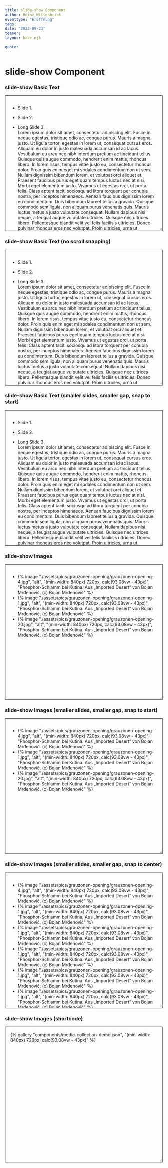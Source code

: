 ```yaml
---
title: slide-show Component
author: Heinz Wittenbrink
eventtype: "Eröffnung"
tags:
date: "2023-09-23"
teaser:
layout: base.njk

quote:
---
```


<style>
  main {
    padding: 30px;
    min-height: 10000px;
  }


  </style>

  <h1>slide-show Component</h1>

  <article>
    <h3>slide-show Basic Text</h2>
    <div style="resize:both;overflow:auto;border:1px solid black;padding:16px;height:400px;--slide-show-slide-height: 100%;">
      <slide-show controls showPageCount="true">
        <ul class="slide-show">
          <li class="slide-show__slide">
            <p>
              Slide 1.
            </p>
          </li>
          <li class="slide-show__slide">
            <p>
              Slide 2.
            </p>
          </li>
          <li class="slide-show__slide">
            <p>
              Long Slide 3.<br>
              Lorem ipsum dolor sit amet, consectetur adipiscing elit. Fusce in neque
              egestas, tristique odio ac, congue purus. Mauris a magna justo. Ut ligula
              tortor, egestas in lorem ut, consequat cursus eros. Aliquam eu dolor in
              justo malesuada accumsan id ac lacus. Vestibulum eu arcu nec nibh interdum
              pretium ac tincidunt tellus. Quisque quis augue commodo, hendrerit enim
              mattis, rhoncus libero. In lorem risus, tempus vitae justo eu, consectetur
              rhoncus dolor. Proin quis enim eget mi sodales condimentum non ut sem.
              Nullam dignissim bibendum lorem, et volutpat orci aliquet et. Praesent
              faucibus purus eget quam tempus luctus nec at nisi. Morbi eget elementum
              justo. Vivamus ut egestas orci, ut porta felis. Class aptent taciti
              sociosqu ad litora torquent per conubia nostra, per inceptos himenaeos.
              Aenean faucibus dignissim lorem eu condimentum. Duis bibendum laoreet
              tellus a gravida. Quisque commodo sem ligula, non aliquam purus venenatis
              quis. Mauris luctus metus a justo vulputate consequat. Nullam dapibus nisi
              neque, a feugiat augue vulputate ultricies. Quisque nec ultrices libero.
              Pellentesque blandit velit vel felis facilisis ultricies. Donec pulvinar
              rhoncus eros nec volutpat. Proin ultricies, urna ut commodo feugiat, sem
              mi dictum ligula, non fringilla nisi enim id tortor. Suspendisse ante
              lectus, tempus eleifend enim ut, placerat dignissim felis. Class aptent
              taciti sociosqu ad litora torquent per conubia nostra, per inceptos
              himenaeos. Mauris scelerisque mauris nec libero placerat, malesuada tempus
              neque faucibus. Curabitur ut blandit tellus. Morbi ut feugiat tortor. Sed
              scelerisque interdum vehicula. Quisque vel dignissim turpis, at sagittis
              nulla. Nulla at eros nec mi semper volutpat. In hac habitasse platea
              dictumst. Sed non ex vitae sem tristique pretium. Donec ac pellentesque
              urna. Phasellus viverra libero in dictum bibendum. Sed nec ante vulputate,
              tempor enim sed, facilisis elit. Nam ornare augue in arcu venenatis, sed
              sodales ante accumsan. Integer viverra elementum enim, non sagittis libero
              lobortis vel. Vestibulum pretium tellus vel nisl varius tempus. Phasellus
              id leo blandit, hendrerit massa vitae, euismod ligula. Nam commodo rutrum
              quam id sollicitudin. Ut tempor nunc porta sapien posuere dignissim.
              Suspendisse potenti. Morbi pellentesque, eros ac molestie faucibus, nibh
              ex fringilla justo, nec elementum turpis felis ut nisi. Nullam sit amet
              ligula eu odio sodales euismod eu sit amet odio. Nulla molestie enim a
              dignissim facilisis. Quisque ut accumsan tellus. Vivamus pellentesque
              cursus efficitur. Nullam sollicitudin odio arcu, ac rutrum neque
              scelerisque eu. Fusce odio nisl, dapibus eget est eu, tristique ornare
              risus. Mauris in nibh a diam ultrices dapibus id ut erat. Sed in purus
              quis nisl blandit ornare. Nam odio dui, semper a ultricies quis, suscipit
              vitae purus. Proin maximus varius nibh, tempor consequat diam posuere in.
              Cras dignissim a massa eget tincidunt. Morbi ultrices velit nec mauris
              gravida, vel tempor eros efficitur. Nunc sapien est, blandit ut interdum
              nec, pharetra id ipsum. In non est nibh. Nunc tempor tortor et
              pellentesque cursus. Suspendisse eu elit ornare, euismod lectus nec,
              venenatis orci. Maecenas tincidunt libero tortor, eu auctor quam fringilla
              vitae. Phasellus vel mattis nibh, quis tincidunt justo. Quisque semper
              enim turpis, accumsan varius ligula condimentum nec. In a consequat sem,
              in auctor massa. Integer commodo convallis orci, non consectetur ante
              faucibus luctus. Aenean quis lorem pretium tortor aliquam euismod.
              Vestibulum vitae semper diam. Nam tristique tortor in pellentesque
              tristique. Duis rhoncus arcu dolor, ut cursus ligula condimentum non.
              Vivamus quis aliquam tellus, at aliquam leo. Sed at cursus enim, et
              ultrices sem. Nullam in risus nisi. Vivamus eleifend et sem ut elementum.
              Nunc eget varius lacus. Sed scelerisque lobortis arcu, fringilla viverra
              justo iaculis sed. Mauris imperdiet, augue vel vulputate gravida, nunc
              tortor condimentum turpis, ac elementum dolor ligula non quam. Donec at
              mattis felis, nec ultrices tortor. Integer eu luctus arcu. Suspendisse
              quis ligula non erat eleifend ultricies. Nullam quis maximus orci, maximus
              elementum felis. Nullam a commodo nibh. Vivamus dictum scelerisque odio
              non tristique. Ut a quam quis leo facilisis congue ut ac lacus. Fusce
              luctus velit ac elit varius euismod. Curabitur et tincidunt risus, et
              sodales est. Quisque aliquam justo sed augue lacinia mattis. Nulla
              condimentum blandit fringilla. Aenean at tempor nunc. Mauris lobortis ut
              nulla laoreet tincidunt. Donec sit amet dignissim ligula. Nam interdum
              risus nibh, quis bibendum nulla feugiat non. Sed risus orci, interdum nec
              augue in, congue placerat elit. Duis ultrices leo eu ipsum auctor
              dignissim. Ut non ante tellus. Integer tempus leo et feugiat tempor. Sed
              luctus sapien sed tellus sollicitudin, et finibus erat consectetur. Duis
              cursus at massa vel tristique. Aenean tempus commodo elementum. Curabitur
              ullamcorper, mauris nec feugiat eleifend, ipsum diam tincidunt mauris, et
              placerat ex dui non erat. Aliquam erat volutpat. Morbi et sapien risus.
              Sed mollis tempus odio et ornare. Etiam quis lectus accumsan, laoreet
              sapien id, porttitor tortor. Suspendisse vestibulum gravida justo, eu
              vestibulum lorem hendrerit a. Interdum et malesuada fames ac ante ipsum
              primis in faucibus. Praesent nisl est, vestibulum sed tincidunt at,
              ultrices sit amet nibh. Morbi porttitor fermentum porttitor. Morbi egestas
              augue vitae bibendum viverra. Aenean sodales lorem quis nisi facilisis
              fringilla. Nulla rhoncus dui eu massa tempus, eget egestas quam posuere.
              Pellentesque eleifend bibendum neque id maximus. Aliquam eleifend elit sed
              dui fermentum vestibulum. Cras hendrerit interdum massa vitae pulvinar.
              Integer ut egestas lectus. Nullam lacinia accumsan tellus. Nulla ut nulla
              sollicitudin, suscipit mauris at, pretium dolor. In feugiat orci nec eros
              sagittis facilisis. Orci varius natoque penatibus et magnis dis parturient
              montes, nascetur ridiculus mus. Praesent id posuere sapien. In hac
              habitasse platea dictumst. Mauris iaculis malesuada mauris, et lobortis
              lacus vulputate quis. Interdum et malesuada fames ac ante ipsum primis in
              faucibus. Suspendisse quis mollis sem. Integer eget leo iaculis nisl
              varius maximus. Donec consequat sodales tristique. Sed at lacus a nibh
              semper mattis. Aliquam et nibh enim. Nulla efficitur commodo purus quis
              pretium. Praesent eget iaculis lorem. Donec at ipsum eu enim venenatis
              porta. Mauris mollis egestas massa nec fringilla. Pellentesque habitant
              morbi tristique senectus et netus et malesuada fames ac turpis egestas.
              Nam volutpat laoreet semper. Donec ac commodo massa. Pellentesque vel
              aliquam nulla. Nunc libero elit, imperdiet a sem non, congue pharetra
              turpis. Pellentesque commodo nibh et fringilla varius. Donec ut quam
              nulla. Aliquam et mauris quis ligula facilisis viverra. Donec quis mi eu
              ex placerat dictum ut eget tortor. Nunc sed tincidunt ante. Nunc bibendum
              tempus feugiat. Maecenas ullamcorper auctor dui, in posuere neque
              vulputate at. Nam in eros ante. Vestibulum eget metus id sapien pharetra
              vestibulum. Vivamus imperdiet orci vel lorem auctor semper. Nunc ut ex
              venenatis, tempus lacus at, ultricies sem. Proin posuere egestas nisl.
              Aenean enim orci, sodales ut pulvinar quis, bibendum id urna. Morbi at
              lectus ac tellus dignissim aliquet congue vel quam. Pellentesque felis
              justo, auctor bibendum scelerisque vitae, scelerisque id nulla. Praesent
              id neque ac mi dignissim dignissim. Phasellus pharetra luctus placerat.
              Nunc sit amet vestibulum erat. Suspendisse volutpat nisi elit, et vehicula
              ligula commodo vitae. Nulla vitae semper nisi, placerat fringilla nisi.
              Vestibulum ante ipsum primis in faucibus orci luctus et ultrices posuere
              cubilia curae; Etiam in facilisis elit. Sed tempor eget tortor semper
              luctus. Pellentesque vulputate eros in ex dictum tincidunt. Integer
              sollicitudin porttitor iaculis. Phasellus aliquet leo et auctor iaculis.
              In id lorem massa. Mauris nisi massa, fringilla ac sem ut, sagittis
              venenatis lacus. Nam hendrerit, velit quis pharetra pulvinar, purus sem
              luctus felis, ac porta metus ligula sed ante. Donec ac tristique justo.
              Suspendisse vitae lacus sem. Aliquam semper semper leo, vitae aliquam
              turpis congue sit amet. Vestibulum tempus eleifend felis, ut vehicula est
              vulputate posuere. Donec ut nunc nunc. Interdum et malesuada fames ac ante
              ipsum primis in faucibus. Vivamus ex sapien, efficitur et urna a, eleifend
              vestibulum nisl. Morbi ornare dolor metus, at dignissim nisl tincidunt eu.
              Aenean mi libero, mattis et felis nec, rhoncus aliquet ex. Maecenas et
              nisi sed dolor tempor maximus a vehicula libero. Vestibulum quam tellus,
              interdum eu blandit eu, sagittis in orci. Nunc sodales lectus vel nisl
              semper interdum. Donec a elementum ex, sed luctus justo.
            </p>
          </li>
          <li class="slide-show__slide">
            <p>
              Long Slide 4.<br>
              Lorem ipsum dolor sit amet, consectetur adipiscing elit. Fusce in neque
              egestas, tristique odio ac, congue purus. Mauris a magna justo. Ut ligula
              tortor, egestas in lorem ut, consequat cursus eros. Aliquam eu dolor in
              justo malesuada accumsan id ac lacus. Vestibulum eu arcu nec nibh interdum
              pretium ac tincidunt tellus. Quisque quis augue commodo, hendrerit enim
              mattis, rhoncus libero. In lorem risus, tempus vitae justo eu, consectetur
              rhoncus dolor. Proin quis enim eget mi sodales condimentum non ut sem.
              Nullam dignissim bibendum lorem, et volutpat orci aliquet et. Praesent
              faucibus purus eget quam tempus luctus nec at nisi. Morbi eget elementum
              justo. Vivamus ut egestas orci, ut porta felis. Class aptent taciti
              sociosqu ad litora torquent per conubia nostra, per inceptos himenaeos.
              Aenean faucibus dignissim lorem eu condimentum. Duis bibendum laoreet
              tellus a gravida. Quisque commodo sem ligula, non aliquam purus venenatis
              quis. Mauris luctus metus a justo vulputate consequat. Nullam dapibus nisi
              neque, a feugiat augue vulputate ultricies. Quisque nec ultrices libero.
              Pellentesque blandit velit vel felis facilisis ultricies. Donec pulvinar
              rhoncus eros nec volutpat. Proin ultricies, urna ut commodo feugiat, sem
              mi dictum ligula, non fringilla nisi enim id tortor. Suspendisse ante
              lectus, tempus eleifend enim ut, placerat dignissim felis. Class aptent
              taciti sociosqu ad litora torquent per conubia nostra, per inceptos
              himenaeos. Mauris scelerisque mauris nec libero placerat, malesuada tempus
              neque faucibus. Curabitur ut blandit tellus. Morbi ut feugiat tortor. Sed
              scelerisque interdum vehicula. Quisque vel dignissim turpis, at sagittis
              nulla. Nulla at eros nec mi semper volutpat. In hac habitasse platea
              dictumst. Sed non ex vitae sem tristique pretium. Donec ac pellentesque
              urna. Phasellus viverra libero in dictum bibendum. Sed nec ante vulputate,
              tempor enim sed, facilisis elit. Nam ornare augue in arcu venenatis, sed
              sodales ante accumsan. Integer viverra elementum enim, non sagittis libero
              lobortis vel. Vestibulum pretium tellus vel nisl varius tempus. Phasellus
              id leo blandit, hendrerit massa vitae, euismod ligula. Nam commodo rutrum
              quam id sollicitudin. Ut tempor nunc porta sapien posuere dignissim.
              Suspendisse potenti. Morbi pellentesque, eros ac molestie faucibus, nibh
              ex fringilla justo, nec elementum turpis felis ut nisi. Nullam sit amet
              ligula eu odio sodales euismod eu sit amet odio. Nulla molestie enim a
              dignissim facilisis. Quisque ut accumsan tellus. Vivamus pellentesque
              cursus efficitur. Nullam sollicitudin odio arcu, ac rutrum neque
              scelerisque eu. Fusce odio nisl, dapibus eget est eu, tristique ornare
              risus. Mauris in nibh a diam ultrices dapibus id ut erat. Sed in purus
              quis nisl blandit ornare. Nam odio dui, semper a ultricies quis, suscipit
              vitae purus. Proin maximus varius nibh, tempor consequat diam posuere in.
              Cras dignissim a massa eget tincidunt. Morbi ultrices velit nec mauris
              gravida, vel tempor eros efficitur. Nunc sapien est, blandit ut interdum
              nec, pharetra id ipsum. In non est nibh. Nunc tempor tortor et
              pellentesque cursus. Suspendisse eu elit ornare, euismod lectus nec,
              venenatis orci. Maecenas tincidunt libero tortor, eu auctor quam fringilla
              vitae. Phasellus vel mattis nibh, quis tincidunt justo. Quisque semper
              enim turpis, accumsan varius ligula condimentum nec. In a consequat sem,
              in auctor massa. Integer commodo convallis orci, non consectetur ante
              faucibus luctus. Aenean quis lorem pretium tortor aliquam euismod.
              Vestibulum vitae semper diam. Nam tristique tortor in pellentesque
              tristique. Duis rhoncus arcu dolor, ut cursus ligula condimentum non.
              Vivamus quis aliquam tellus, at aliquam leo. Sed at cursus enim, et
              ultrices sem. Nullam in risus nisi. Vivamus eleifend et sem ut elementum.
              Nunc eget varius lacus. Sed scelerisque lobortis arcu, fringilla viverra
              justo iaculis sed. Mauris imperdiet, augue vel vulputate gravida, nunc
              tortor condimentum turpis, ac elementum dolor ligula non quam. Donec at
              mattis felis, nec ultrices tortor. Integer eu luctus arcu. Suspendisse
              quis ligula non erat eleifend ultricies. Nullam quis maximus orci, maximus
              elementum felis. Nullam a commodo nibh. Vivamus dictum scelerisque odio
              non tristique. Ut a quam quis leo facilisis congue ut ac lacus. Fusce
              luctus velit ac elit varius euismod. Curabitur et tincidunt risus, et
              sodales est. Quisque aliquam justo sed augue lacinia mattis. Nulla
              condimentum blandit fringilla. Aenean at tempor nunc. Mauris lobortis ut
              nulla laoreet tincidunt. Donec sit amet dignissim ligula. Nam interdum
              risus nibh, quis bibendum nulla feugiat non. Sed risus orci, interdum nec
              augue in, congue placerat elit. Duis ultrices leo eu ipsum auctor
              dignissim. Ut non ante tellus. Integer tempus leo et feugiat tempor. Sed
              luctus sapien sed tellus sollicitudin, et finibus erat consectetur. Duis
              cursus at massa vel tristique. Aenean tempus commodo elementum. Curabitur
              ullamcorper, mauris nec feugiat eleifend, ipsum diam tincidunt mauris, et
              placerat ex dui non erat. Aliquam erat volutpat. Morbi et sapien risus.
              Sed mollis tempus odio et ornare. Etiam quis lectus accumsan, laoreet
              sapien id, porttitor tortor. Suspendisse vestibulum gravida justo, eu
              vestibulum lorem hendrerit a. Interdum et malesuada fames ac ante ipsum
              primis in faucibus. Praesent nisl est, vestibulum sed tincidunt at,
              ultrices sit amet nibh. Morbi porttitor fermentum porttitor. Morbi egestas
              augue vitae bibendum viverra. Aenean sodales lorem quis nisi facilisis
              fringilla. Nulla rhoncus dui eu massa tempus, eget egestas quam posuere.
              Pellentesque eleifend bibendum neque id maximus. Aliquam eleifend elit sed
              dui fermentum vestibulum. Cras hendrerit interdum massa vitae pulvinar.
              Integer ut egestas lectus. Nullam lacinia accumsan tellus. Nulla ut nulla
              sollicitudin, suscipit mauris at, pretium dolor. In feugiat orci nec eros
              sagittis facilisis. Orci varius natoque penatibus et magnis dis parturient
              montes, nascetur ridiculus mus. Praesent id posuere sapien. In hac
              habitasse platea dictumst. Mauris iaculis malesuada mauris, et lobortis
              lacus vulputate quis. Interdum et malesuada fames ac ante ipsum primis in
              faucibus. Suspendisse quis mollis sem. Integer eget leo iaculis nisl
              varius maximus. Donec consequat sodales tristique. Sed at lacus a nibh
              semper mattis. Aliquam et nibh enim. Nulla efficitur commodo purus quis
              pretium. Praesent eget iaculis lorem. Donec at ipsum eu enim venenatis
              porta. Mauris mollis egestas massa nec fringilla. Pellentesque habitant
              morbi tristique senectus et netus et malesuada fames ac turpis egestas.
              Nam volutpat laoreet semper. Donec ac commodo massa. Pellentesque vel
              aliquam nulla. Nunc libero elit, imperdiet a sem non, congue pharetra
              turpis. Pellentesque commodo nibh et fringilla varius. Donec ut quam
              nulla. Aliquam et mauris quis ligula facilisis viverra. Donec quis mi eu
              ex placerat dictum ut eget tortor. Nunc sed tincidunt ante. Nunc bibendum
              tempus feugiat. Maecenas ullamcorper auctor dui, in posuere neque
              vulputate at. Nam in eros ante. Vestibulum eget metus id sapien pharetra
              vestibulum. Vivamus imperdiet orci vel lorem auctor semper. Nunc ut ex
              venenatis, tempus lacus at, ultricies sem. Proin posuere egestas nisl.
              Aenean enim orci, sodales ut pulvinar quis, bibendum id urna. Morbi at
              lectus ac tellus dignissim aliquet congue vel quam. Pellentesque felis
              justo, auctor bibendum scelerisque vitae, scelerisque id nulla. Praesent
              id neque ac mi dignissim dignissim. Phasellus pharetra luctus placerat.
              Nunc sit amet vestibulum erat. Suspendisse volutpat nisi elit, et vehicula
              ligula commodo vitae. Nulla vitae semper nisi, placerat fringilla nisi.
              Vestibulum ante ipsum primis in faucibus orci luctus et ultrices posuere
              cubilia curae; Etiam in facilisis elit. Sed tempor eget tortor semper
              luctus. Pellentesque vulputate eros in ex dictum tincidunt. Integer
              sollicitudin porttitor iaculis. Phasellus aliquet leo et auctor iaculis.
              In id lorem massa. Mauris nisi massa, fringilla ac sem ut, sagittis
              venenatis lacus. Nam hendrerit, velit quis pharetra pulvinar, purus sem
              luctus felis, ac porta metus ligula sed ante. Donec ac tristique justo.
              Suspendisse vitae lacus sem. Aliquam semper semper leo, vitae aliquam
              turpis congue sit amet. Vestibulum tempus eleifend felis, ut vehicula est
              vulputate posuere. Donec ut nunc nunc. Interdum et malesuada fames ac ante
              ipsum primis in faucibus. Vivamus ex sapien, efficitur et urna a, eleifend
              vestibulum nisl. Morbi ornare dolor metus, at dignissim nisl tincidunt eu.
              Aenean mi libero, mattis et felis nec, rhoncus aliquet ex. Maecenas et
              nisi sed dolor tempor maximus a vehicula libero. Vestibulum quam tellus,
              interdum eu blandit eu, sagittis in orci. Nunc sodales lectus vel nisl
              semper interdum. Donec a elementum ex, sed luctus justo.
            </p>
          </li>
        </ul>
      </slide-show>
    </div>
  </article>

  <article>
    <h3>slide-show Basic Text (no scroll snapping)</h2>
    <div style="resize:both;overflow:auto;border:1px solid black;padding:16px;height:400px;--slide-show-slide-height: 100%;">
      <slide-show controls showPageCount="true">
        <ul class="slide-show" style="--slide-show-scroll-snap-type: none;">
          <li class="slide-show__slide">
            <p>
              Slide 1.
            </p>
          </li>
          <li class="slide-show__slide">
            <p>
              Slide 2.
            </p>
          </li>
          <li class="slide-show__slide">
            <p>
              Long Slide 3.<br>
              Lorem ipsum dolor sit amet, consectetur adipiscing elit. Fusce in neque
              egestas, tristique odio ac, congue purus. Mauris a magna justo. Ut ligula
              tortor, egestas in lorem ut, consequat cursus eros. Aliquam eu dolor in
              justo malesuada accumsan id ac lacus. Vestibulum eu arcu nec nibh interdum
              pretium ac tincidunt tellus. Quisque quis augue commodo, hendrerit enim
              mattis, rhoncus libero. In lorem risus, tempus vitae justo eu, consectetur
              rhoncus dolor. Proin quis enim eget mi sodales condimentum non ut sem.
              Nullam dignissim bibendum lorem, et volutpat orci aliquet et. Praesent
              faucibus purus eget quam tempus luctus nec at nisi. Morbi eget elementum
              justo. Vivamus ut egestas orci, ut porta felis. Class aptent taciti
              sociosqu ad litora torquent per conubia nostra, per inceptos himenaeos.
              Aenean faucibus dignissim lorem eu condimentum. Duis bibendum laoreet
              tellus a gravida. Quisque commodo sem ligula, non aliquam purus venenatis
              quis. Mauris luctus metus a justo vulputate consequat. Nullam dapibus nisi
              neque, a feugiat augue vulputate ultricies. Quisque nec ultrices libero.
              Pellentesque blandit velit vel felis facilisis ultricies. Donec pulvinar
              rhoncus eros nec volutpat. Proin ultricies, urna ut commodo feugiat, sem
              mi dictum ligula, non fringilla nisi enim id tortor. Suspendisse ante
              lectus, tempus eleifend enim ut, placerat dignissim felis. Class aptent
              taciti sociosqu ad litora torquent per conubia nostra, per inceptos
              himenaeos. Mauris scelerisque mauris nec libero placerat, malesuada tempus
              neque faucibus. Curabitur ut blandit tellus. Morbi ut feugiat tortor. Sed
              scelerisque interdum vehicula. Quisque vel dignissim turpis, at sagittis
              nulla. Nulla at eros nec mi semper volutpat. In hac habitasse platea
              dictumst. Sed non ex vitae sem tristique pretium. Donec ac pellentesque
              urna. Phasellus viverra libero in dictum bibendum. Sed nec ante vulputate,
              tempor enim sed, facilisis elit. Nam ornare augue in arcu venenatis, sed
              sodales ante accumsan. Integer viverra elementum enim, non sagittis libero
              lobortis vel. Vestibulum pretium tellus vel nisl varius tempus. Phasellus
              id leo blandit, hendrerit massa vitae, euismod ligula. Nam commodo rutrum
              quam id sollicitudin. Ut tempor nunc porta sapien posuere dignissim.
              Suspendisse potenti. Morbi pellentesque, eros ac molestie faucibus, nibh
              ex fringilla justo, nec elementum turpis felis ut nisi. Nullam sit amet
              ligula eu odio sodales euismod eu sit amet odio. Nulla molestie enim a
              dignissim facilisis. Quisque ut accumsan tellus. Vivamus pellentesque
              cursus efficitur. Nullam sollicitudin odio arcu, ac rutrum neque
              scelerisque eu. Fusce odio nisl, dapibus eget est eu, tristique ornare
              risus. Mauris in nibh a diam ultrices dapibus id ut erat. Sed in purus
              quis nisl blandit ornare. Nam odio dui, semper a ultricies quis, suscipit
              vitae purus. Proin maximus varius nibh, tempor consequat diam posuere in.
              Cras dignissim a massa eget tincidunt. Morbi ultrices velit nec mauris
              gravida, vel tempor eros efficitur. Nunc sapien est, blandit ut interdum
              nec, pharetra id ipsum. In non est nibh. Nunc tempor tortor et
              pellentesque cursus. Suspendisse eu elit ornare, euismod lectus nec,
              venenatis orci. Maecenas tincidunt libero tortor, eu auctor quam fringilla
              vitae. Phasellus vel mattis nibh, quis tincidunt justo. Quisque semper
              enim turpis, accumsan varius ligula condimentum nec. In a consequat sem,
              in auctor massa. Integer commodo convallis orci, non consectetur ante
              faucibus luctus. Aenean quis lorem pretium tortor aliquam euismod.
              Vestibulum vitae semper diam. Nam tristique tortor in pellentesque
              tristique. Duis rhoncus arcu dolor, ut cursus ligula condimentum non.
              Vivamus quis aliquam tellus, at aliquam leo. Sed at cursus enim, et
              ultrices sem. Nullam in risus nisi. Vivamus eleifend et sem ut elementum.
              Nunc eget varius lacus. Sed scelerisque lobortis arcu, fringilla viverra
              justo iaculis sed. Mauris imperdiet, augue vel vulputate gravida, nunc
              tortor condimentum turpis, ac elementum dolor ligula non quam. Donec at
              mattis felis, nec ultrices tortor. Integer eu luctus arcu. Suspendisse
              quis ligula non erat eleifend ultricies. Nullam quis maximus orci, maximus
              elementum felis. Nullam a commodo nibh. Vivamus dictum scelerisque odio
              non tristique. Ut a quam quis leo facilisis congue ut ac lacus. Fusce
              luctus velit ac elit varius euismod. Curabitur et tincidunt risus, et
              sodales est. Quisque aliquam justo sed augue lacinia mattis. Nulla
              condimentum blandit fringilla. Aenean at tempor nunc. Mauris lobortis ut
              nulla laoreet tincidunt. Donec sit amet dignissim ligula. Nam interdum
              risus nibh, quis bibendum nulla feugiat non. Sed risus orci, interdum nec
              augue in, congue placerat elit. Duis ultrices leo eu ipsum auctor
              dignissim. Ut non ante tellus. Integer tempus leo et feugiat tempor. Sed
              luctus sapien sed tellus sollicitudin, et finibus erat consectetur. Duis
              cursus at massa vel tristique. Aenean tempus commodo elementum. Curabitur
              ullamcorper, mauris nec feugiat eleifend, ipsum diam tincidunt mauris, et
              placerat ex dui non erat. Aliquam erat volutpat. Morbi et sapien risus.
              Sed mollis tempus odio et ornare. Etiam quis lectus accumsan, laoreet
              sapien id, porttitor tortor. Suspendisse vestibulum gravida justo, eu
              vestibulum lorem hendrerit a. Interdum et malesuada fames ac ante ipsum
              primis in faucibus. Praesent nisl est, vestibulum sed tincidunt at,
              ultrices sit amet nibh. Morbi porttitor fermentum porttitor. Morbi egestas
              augue vitae bibendum viverra. Aenean sodales lorem quis nisi facilisis
              fringilla. Nulla rhoncus dui eu massa tempus, eget egestas quam posuere.
              Pellentesque eleifend bibendum neque id maximus. Aliquam eleifend elit sed
              dui fermentum vestibulum. Cras hendrerit interdum massa vitae pulvinar.
              Integer ut egestas lectus. Nullam lacinia accumsan tellus. Nulla ut nulla
              sollicitudin, suscipit mauris at, pretium dolor. In feugiat orci nec eros
              sagittis facilisis. Orci varius natoque penatibus et magnis dis parturient
              montes, nascetur ridiculus mus. Praesent id posuere sapien. In hac
              habitasse platea dictumst. Mauris iaculis malesuada mauris, et lobortis
              lacus vulputate quis. Interdum et malesuada fames ac ante ipsum primis in
              faucibus. Suspendisse quis mollis sem. Integer eget leo iaculis nisl
              varius maximus. Donec consequat sodales tristique. Sed at lacus a nibh
              semper mattis. Aliquam et nibh enim. Nulla efficitur commodo purus quis
              pretium. Praesent eget iaculis lorem. Donec at ipsum eu enim venenatis
              porta. Mauris mollis egestas massa nec fringilla. Pellentesque habitant
              morbi tristique senectus et netus et malesuada fames ac turpis egestas.
              Nam volutpat laoreet semper. Donec ac commodo massa. Pellentesque vel
              aliquam nulla. Nunc libero elit, imperdiet a sem non, congue pharetra
              turpis. Pellentesque commodo nibh et fringilla varius. Donec ut quam
              nulla. Aliquam et mauris quis ligula facilisis viverra. Donec quis mi eu
              ex placerat dictum ut eget tortor. Nunc sed tincidunt ante. Nunc bibendum
              tempus feugiat. Maecenas ullamcorper auctor dui, in posuere neque
              vulputate at. Nam in eros ante. Vestibulum eget metus id sapien pharetra
              vestibulum. Vivamus imperdiet orci vel lorem auctor semper. Nunc ut ex
              venenatis, tempus lacus at, ultricies sem. Proin posuere egestas nisl.
              Aenean enim orci, sodales ut pulvinar quis, bibendum id urna. Morbi at
              lectus ac tellus dignissim aliquet congue vel quam. Pellentesque felis
              justo, auctor bibendum scelerisque vitae, scelerisque id nulla. Praesent
              id neque ac mi dignissim dignissim. Phasellus pharetra luctus placerat.
              Nunc sit amet vestibulum erat. Suspendisse volutpat nisi elit, et vehicula
              ligula commodo vitae. Nulla vitae semper nisi, placerat fringilla nisi.
              Vestibulum ante ipsum primis in faucibus orci luctus et ultrices posuere
              cubilia curae; Etiam in facilisis elit. Sed tempor eget tortor semper
              luctus. Pellentesque vulputate eros in ex dictum tincidunt. Integer
              sollicitudin porttitor iaculis. Phasellus aliquet leo et auctor iaculis.
              In id lorem massa. Mauris nisi massa, fringilla ac sem ut, sagittis
              venenatis lacus. Nam hendrerit, velit quis pharetra pulvinar, purus sem
              luctus felis, ac porta metus ligula sed ante. Donec ac tristique justo.
              Suspendisse vitae lacus sem. Aliquam semper semper leo, vitae aliquam
              turpis congue sit amet. Vestibulum tempus eleifend felis, ut vehicula est
              vulputate posuere. Donec ut nunc nunc. Interdum et malesuada fames ac ante
              ipsum primis in faucibus. Vivamus ex sapien, efficitur et urna a, eleifend
              vestibulum nisl. Morbi ornare dolor metus, at dignissim nisl tincidunt eu.
              Aenean mi libero, mattis et felis nec, rhoncus aliquet ex. Maecenas et
              nisi sed dolor tempor maximus a vehicula libero. Vestibulum quam tellus,
              interdum eu blandit eu, sagittis in orci. Nunc sodales lectus vel nisl
              semper interdum. Donec a elementum ex, sed luctus justo.
            </p>
          </li>
          <li class="slide-show__slide">
            <p>
              Long Slide 4.<br>
              Lorem ipsum dolor sit amet, consectetur adipiscing elit. Fusce in neque
              egestas, tristique odio ac, congue purus. Mauris a magna justo. Ut ligula
              tortor, egestas in lorem ut, consequat cursus eros. Aliquam eu dolor in
              justo malesuada accumsan id ac lacus. Vestibulum eu arcu nec nibh interdum
              pretium ac tincidunt tellus. Quisque quis augue commodo, hendrerit enim
              mattis, rhoncus libero. In lorem risus, tempus vitae justo eu, consectetur
              rhoncus dolor. Proin quis enim eget mi sodales condimentum non ut sem.
              Nullam dignissim bibendum lorem, et volutpat orci aliquet et. Praesent
              faucibus purus eget quam tempus luctus nec at nisi. Morbi eget elementum
              justo. Vivamus ut egestas orci, ut porta felis. Class aptent taciti
              sociosqu ad litora torquent per conubia nostra, per inceptos himenaeos.
              Aenean faucibus dignissim lorem eu condimentum. Duis bibendum laoreet
              tellus a gravida. Quisque commodo sem ligula, non aliquam purus venenatis
              quis. Mauris luctus metus a justo vulputate consequat. Nullam dapibus nisi
              neque, a feugiat augue vulputate ultricies. Quisque nec ultrices libero.
              Pellentesque blandit velit vel felis facilisis ultricies. Donec pulvinar
              rhoncus eros nec volutpat. Proin ultricies, urna ut commodo feugiat, sem
              mi dictum ligula, non fringilla nisi enim id tortor. Suspendisse ante
              lectus, tempus eleifend enim ut, placerat dignissim felis. Class aptent
              taciti sociosqu ad litora torquent per conubia nostra, per inceptos
              himenaeos. Mauris scelerisque mauris nec libero placerat, malesuada tempus
              neque faucibus. Curabitur ut blandit tellus. Morbi ut feugiat tortor. Sed
              scelerisque interdum vehicula. Quisque vel dignissim turpis, at sagittis
              nulla. Nulla at eros nec mi semper volutpat. In hac habitasse platea
              dictumst. Sed non ex vitae sem tristique pretium. Donec ac pellentesque
              urna. Phasellus viverra libero in dictum bibendum. Sed nec ante vulputate,
              tempor enim sed, facilisis elit. Nam ornare augue in arcu venenatis, sed
              sodales ante accumsan. Integer viverra elementum enim, non sagittis libero
              lobortis vel. Vestibulum pretium tellus vel nisl varius tempus. Phasellus
              id leo blandit, hendrerit massa vitae, euismod ligula. Nam commodo rutrum
              quam id sollicitudin. Ut tempor nunc porta sapien posuere dignissim.
              Suspendisse potenti. Morbi pellentesque, eros ac molestie faucibus, nibh
              ex fringilla justo, nec elementum turpis felis ut nisi. Nullam sit amet
              ligula eu odio sodales euismod eu sit amet odio. Nulla molestie enim a
              dignissim facilisis. Quisque ut accumsan tellus. Vivamus pellentesque
              cursus efficitur. Nullam sollicitudin odio arcu, ac rutrum neque
              scelerisque eu. Fusce odio nisl, dapibus eget est eu, tristique ornare
              risus. Mauris in nibh a diam ultrices dapibus id ut erat. Sed in purus
              quis nisl blandit ornare. Nam odio dui, semper a ultricies quis, suscipit
              vitae purus. Proin maximus varius nibh, tempor consequat diam posuere in.
              Cras dignissim a massa eget tincidunt. Morbi ultrices velit nec mauris
              gravida, vel tempor eros efficitur. Nunc sapien est, blandit ut interdum
              nec, pharetra id ipsum. In non est nibh. Nunc tempor tortor et
              pellentesque cursus. Suspendisse eu elit ornare, euismod lectus nec,
              venenatis orci. Maecenas tincidunt libero tortor, eu auctor quam fringilla
              vitae. Phasellus vel mattis nibh, quis tincidunt justo. Quisque semper
              enim turpis, accumsan varius ligula condimentum nec. In a consequat sem,
              in auctor massa. Integer commodo convallis orci, non consectetur ante
              faucibus luctus. Aenean quis lorem pretium tortor aliquam euismod.
              Vestibulum vitae semper diam. Nam tristique tortor in pellentesque
              tristique. Duis rhoncus arcu dolor, ut cursus ligula condimentum non.
              Vivamus quis aliquam tellus, at aliquam leo. Sed at cursus enim, et
              ultrices sem. Nullam in risus nisi. Vivamus eleifend et sem ut elementum.
              Nunc eget varius lacus. Sed scelerisque lobortis arcu, fringilla viverra
              justo iaculis sed. Mauris imperdiet, augue vel vulputate gravida, nunc
              tortor condimentum turpis, ac elementum dolor ligula non quam. Donec at
              mattis felis, nec ultrices tortor. Integer eu luctus arcu. Suspendisse
              quis ligula non erat eleifend ultricies. Nullam quis maximus orci, maximus
              elementum felis. Nullam a commodo nibh. Vivamus dictum scelerisque odio
              non tristique. Ut a quam quis leo facilisis congue ut ac lacus. Fusce
              luctus velit ac elit varius euismod. Curabitur et tincidunt risus, et
              sodales est. Quisque aliquam justo sed augue lacinia mattis. Nulla
              condimentum blandit fringilla. Aenean at tempor nunc. Mauris lobortis ut
              nulla laoreet tincidunt. Donec sit amet dignissim ligula. Nam interdum
              risus nibh, quis bibendum nulla feugiat non. Sed risus orci, interdum nec
              augue in, congue placerat elit. Duis ultrices leo eu ipsum auctor
              dignissim. Ut non ante tellus. Integer tempus leo et feugiat tempor. Sed
              luctus sapien sed tellus sollicitudin, et finibus erat consectetur. Duis
              cursus at massa vel tristique. Aenean tempus commodo elementum. Curabitur
              ullamcorper, mauris nec feugiat eleifend, ipsum diam tincidunt mauris, et
              placerat ex dui non erat. Aliquam erat volutpat. Morbi et sapien risus.
              Sed mollis tempus odio et ornare. Etiam quis lectus accumsan, laoreet
              sapien id, porttitor tortor. Suspendisse vestibulum gravida justo, eu
              vestibulum lorem hendrerit a. Interdum et malesuada fames ac ante ipsum
              primis in faucibus. Praesent nisl est, vestibulum sed tincidunt at,
              ultrices sit amet nibh. Morbi porttitor fermentum porttitor. Morbi egestas
              augue vitae bibendum viverra. Aenean sodales lorem quis nisi facilisis
              fringilla. Nulla rhoncus dui eu massa tempus, eget egestas quam posuere.
              Pellentesque eleifend bibendum neque id maximus. Aliquam eleifend elit sed
              dui fermentum vestibulum. Cras hendrerit interdum massa vitae pulvinar.
              Integer ut egestas lectus. Nullam lacinia accumsan tellus. Nulla ut nulla
              sollicitudin, suscipit mauris at, pretium dolor. In feugiat orci nec eros
              sagittis facilisis. Orci varius natoque penatibus et magnis dis parturient
              montes, nascetur ridiculus mus. Praesent id posuere sapien. In hac
              habitasse platea dictumst. Mauris iaculis malesuada mauris, et lobortis
              lacus vulputate quis. Interdum et malesuada fames ac ante ipsum primis in
              faucibus. Suspendisse quis mollis sem. Integer eget leo iaculis nisl
              varius maximus. Donec consequat sodales tristique. Sed at lacus a nibh
              semper mattis. Aliquam et nibh enim. Nulla efficitur commodo purus quis
              pretium. Praesent eget iaculis lorem. Donec at ipsum eu enim venenatis
              porta. Mauris mollis egestas massa nec fringilla. Pellentesque habitant
              morbi tristique senectus et netus et malesuada fames ac turpis egestas.
              Nam volutpat laoreet semper. Donec ac commodo massa. Pellentesque vel
              aliquam nulla. Nunc libero elit, imperdiet a sem non, congue pharetra
              turpis. Pellentesque commodo nibh et fringilla varius. Donec ut quam
              nulla. Aliquam et mauris quis ligula facilisis viverra. Donec quis mi eu
              ex placerat dictum ut eget tortor. Nunc sed tincidunt ante. Nunc bibendum
              tempus feugiat. Maecenas ullamcorper auctor dui, in posuere neque
              vulputate at. Nam in eros ante. Vestibulum eget metus id sapien pharetra
              vestibulum. Vivamus imperdiet orci vel lorem auctor semper. Nunc ut ex
              venenatis, tempus lacus at, ultricies sem. Proin posuere egestas nisl.
              Aenean enim orci, sodales ut pulvinar quis, bibendum id urna. Morbi at
              lectus ac tellus dignissim aliquet congue vel quam. Pellentesque felis
              justo, auctor bibendum scelerisque vitae, scelerisque id nulla. Praesent
              id neque ac mi dignissim dignissim. Phasellus pharetra luctus placerat.
              Nunc sit amet vestibulum erat. Suspendisse volutpat nisi elit, et vehicula
              ligula commodo vitae. Nulla vitae semper nisi, placerat fringilla nisi.
              Vestibulum ante ipsum primis in faucibus orci luctus et ultrices posuere
              cubilia curae; Etiam in facilisis elit. Sed tempor eget tortor semper
              luctus. Pellentesque vulputate eros in ex dictum tincidunt. Integer
              sollicitudin porttitor iaculis. Phasellus aliquet leo et auctor iaculis.
              In id lorem massa. Mauris nisi massa, fringilla ac sem ut, sagittis
              venenatis lacus. Nam hendrerit, velit quis pharetra pulvinar, purus sem
              luctus felis, ac porta metus ligula sed ante. Donec ac tristique justo.
              Suspendisse vitae lacus sem. Aliquam semper semper leo, vitae aliquam
              turpis congue sit amet. Vestibulum tempus eleifend felis, ut vehicula est
              vulputate posuere. Donec ut nunc nunc. Interdum et malesuada fames ac ante
              ipsum primis in faucibus. Vivamus ex sapien, efficitur et urna a, eleifend
              vestibulum nisl. Morbi ornare dolor metus, at dignissim nisl tincidunt eu.
              Aenean mi libero, mattis et felis nec, rhoncus aliquet ex. Maecenas et
              nisi sed dolor tempor maximus a vehicula libero. Vestibulum quam tellus,
              interdum eu blandit eu, sagittis in orci. Nunc sodales lectus vel nisl
              semper interdum. Donec a elementum ex, sed luctus justo.
            </p>
          </li>
        </ul>
      </slide-show>
    </div>
  </article>

  <article>
    <h3>slide-show Basic Text (smaller slides, smaller gap, snap to start)</h2>
    <div style="resize:both;overflow:auto;border:1px solid black;padding:16px;height:400px;--slide-show-slide-height: 100%;">
      <slide-show>
        <ul class="slide-show" style="--slide-show-gap:1rem; --slide-show-slide-width: calc(50% - 1rem); --slide-show-slide-snap-align: start;">
          <li class="slide-show__slide">
            <p>
              Slide 1.
            </p>
          </li>
          <li class="slide-show__slide">
            <p>
              Slide 2.
            </p>
          </li>
          <li class="slide-show__slide">
            <p>
              Long Slide 3.<br>
              Lorem ipsum dolor sit amet, consectetur adipiscing elit. Fusce in neque
              egestas, tristique odio ac, congue purus. Mauris a magna justo. Ut ligula
              tortor, egestas in lorem ut, consequat cursus eros. Aliquam eu dolor in
              justo malesuada accumsan id ac lacus. Vestibulum eu arcu nec nibh interdum
              pretium ac tincidunt tellus. Quisque quis augue commodo, hendrerit enim
              mattis, rhoncus libero. In lorem risus, tempus vitae justo eu, consectetur
              rhoncus dolor. Proin quis enim eget mi sodales condimentum non ut sem.
              Nullam dignissim bibendum lorem, et volutpat orci aliquet et. Praesent
              faucibus purus eget quam tempus luctus nec at nisi. Morbi eget elementum
              justo. Vivamus ut egestas orci, ut porta felis. Class aptent taciti
              sociosqu ad litora torquent per conubia nostra, per inceptos himenaeos.
              Aenean faucibus dignissim lorem eu condimentum. Duis bibendum laoreet
              tellus a gravida. Quisque commodo sem ligula, non aliquam purus venenatis
              quis. Mauris luctus metus a justo vulputate consequat. Nullam dapibus nisi
              neque, a feugiat augue vulputate ultricies. Quisque nec ultrices libero.
              Pellentesque blandit velit vel felis facilisis ultricies. Donec pulvinar
              rhoncus eros nec volutpat. Proin ultricies, urna ut commodo feugiat, sem
              mi dictum ligula, non fringilla nisi enim id tortor. Suspendisse ante
              lectus, tempus eleifend enim ut, placerat dignissim felis. Class aptent
              taciti sociosqu ad litora torquent per conubia nostra, per inceptos
              himenaeos. Mauris scelerisque mauris nec libero placerat, malesuada tempus
              neque faucibus. Curabitur ut blandit tellus. Morbi ut feugiat tortor. Sed
              scelerisque interdum vehicula. Quisque vel dignissim turpis, at sagittis
              nulla. Nulla at eros nec mi semper volutpat. In hac habitasse platea
              dictumst. Sed non ex vitae sem tristique pretium. Donec ac pellentesque
              urna. Phasellus viverra libero in dictum bibendum. Sed nec ante vulputate,
              tempor enim sed, facilisis elit. Nam ornare augue in arcu venenatis, sed
              sodales ante accumsan. Integer viverra elementum enim, non sagittis libero
              lobortis vel. Vestibulum pretium tellus vel nisl varius tempus. Phasellus
              id leo blandit, hendrerit massa vitae, euismod ligula. Nam commodo rutrum
              quam id sollicitudin. Ut tempor nunc porta sapien posuere dignissim.
              Suspendisse potenti. Morbi pellentesque, eros ac molestie faucibus, nibh
              ex fringilla justo, nec elementum turpis felis ut nisi. Nullam sit amet
              ligula eu odio sodales euismod eu sit amet odio. Nulla molestie enim a
              dignissim facilisis. Quisque ut accumsan tellus. Vivamus pellentesque
              cursus efficitur. Nullam sollicitudin odio arcu, ac rutrum neque
              scelerisque eu. Fusce odio nisl, dapibus eget est eu, tristique ornare
              risus. Mauris in nibh a diam ultrices dapibus id ut erat. Sed in purus
              quis nisl blandit ornare. Nam odio dui, semper a ultricies quis, suscipit
              vitae purus. Proin maximus varius nibh, tempor consequat diam posuere in.
              Cras dignissim a massa eget tincidunt. Morbi ultrices velit nec mauris
              gravida, vel tempor eros efficitur. Nunc sapien est, blandit ut interdum
              nec, pharetra id ipsum. In non est nibh. Nunc tempor tortor et
              pellentesque cursus. Suspendisse eu elit ornare, euismod lectus nec,
              venenatis orci. Maecenas tincidunt libero tortor, eu auctor quam fringilla
              vitae. Phasellus vel mattis nibh, quis tincidunt justo. Quisque semper
              enim turpis, accumsan varius ligula condimentum nec. In a consequat sem,
              in auctor massa. Integer commodo convallis orci, non consectetur ante
              faucibus luctus. Aenean quis lorem pretium tortor aliquam euismod.
              Vestibulum vitae semper diam. Nam tristique tortor in pellentesque
              tristique. Duis rhoncus arcu dolor, ut cursus ligula condimentum non.
              Vivamus quis aliquam tellus, at aliquam leo. Sed at cursus enim, et
              ultrices sem. Nullam in risus nisi. Vivamus eleifend et sem ut elementum.
              Nunc eget varius lacus. Sed scelerisque lobortis arcu, fringilla viverra
              justo iaculis sed. Mauris imperdiet, augue vel vulputate gravida, nunc
              tortor condimentum turpis, ac elementum dolor ligula non quam. Donec at
              mattis felis, nec ultrices tortor. Integer eu luctus arcu. Suspendisse
              quis ligula non erat eleifend ultricies. Nullam quis maximus orci, maximus
              elementum felis. Nullam a commodo nibh. Vivamus dictum scelerisque odio
              non tristique. Ut a quam quis leo facilisis congue ut ac lacus. Fusce
              luctus velit ac elit varius euismod. Curabitur et tincidunt risus, et
              sodales est. Quisque aliquam justo sed augue lacinia mattis. Nulla
              condimentum blandit fringilla. Aenean at tempor nunc. Mauris lobortis ut
              nulla laoreet tincidunt. Donec sit amet dignissim ligula. Nam interdum
              risus nibh, quis bibendum nulla feugiat non. Sed risus orci, interdum nec
              augue in, congue placerat elit. Duis ultrices leo eu ipsum auctor
              dignissim. Ut non ante tellus. Integer tempus leo et feugiat tempor. Sed
              luctus sapien sed tellus sollicitudin, et finibus erat consectetur. Duis
              cursus at massa vel tristique. Aenean tempus commodo elementum. Curabitur
              ullamcorper, mauris nec feugiat eleifend, ipsum diam tincidunt mauris, et
              placerat ex dui non erat. Aliquam erat volutpat. Morbi et sapien risus.
              Sed mollis tempus odio et ornare. Etiam quis lectus accumsan, laoreet
              sapien id, porttitor tortor. Suspendisse vestibulum gravida justo, eu
              vestibulum lorem hendrerit a. Interdum et malesuada fames ac ante ipsum
              primis in faucibus. Praesent nisl est, vestibulum sed tincidunt at,
              ultrices sit amet nibh. Morbi porttitor fermentum porttitor. Morbi egestas
              augue vitae bibendum viverra. Aenean sodales lorem quis nisi facilisis
              fringilla. Nulla rhoncus dui eu massa tempus, eget egestas quam posuere.
              Pellentesque eleifend bibendum neque id maximus. Aliquam eleifend elit sed
              dui fermentum vestibulum. Cras hendrerit interdum massa vitae pulvinar.
              Integer ut egestas lectus. Nullam lacinia accumsan tellus. Nulla ut nulla
              sollicitudin, suscipit mauris at, pretium dolor. In feugiat orci nec eros
              sagittis facilisis. Orci varius natoque penatibus et magnis dis parturient
              montes, nascetur ridiculus mus. Praesent id posuere sapien. In hac
              habitasse platea dictumst. Mauris iaculis malesuada mauris, et lobortis
              lacus vulputate quis. Interdum et malesuada fames ac ante ipsum primis in
              faucibus. Suspendisse quis mollis sem. Integer eget leo iaculis nisl
              varius maximus. Donec consequat sodales tristique. Sed at lacus a nibh
              semper mattis. Aliquam et nibh enim. Nulla efficitur commodo purus quis
              pretium. Praesent eget iaculis lorem. Donec at ipsum eu enim venenatis
              porta. Mauris mollis egestas massa nec fringilla. Pellentesque habitant
              morbi tristique senectus et netus et malesuada fames ac turpis egestas.
              Nam volutpat laoreet semper. Donec ac commodo massa. Pellentesque vel
              aliquam nulla. Nunc libero elit, imperdiet a sem non, congue pharetra
              turpis. Pellentesque commodo nibh et fringilla varius. Donec ut quam
              nulla. Aliquam et mauris quis ligula facilisis viverra. Donec quis mi eu
              ex placerat dictum ut eget tortor. Nunc sed tincidunt ante. Nunc bibendum
              tempus feugiat. Maecenas ullamcorper auctor dui, in posuere neque
              vulputate at. Nam in eros ante. Vestibulum eget metus id sapien pharetra
              vestibulum. Vivamus imperdiet orci vel lorem auctor semper. Nunc ut ex
              venenatis, tempus lacus at, ultricies sem. Proin posuere egestas nisl.
              Aenean enim orci, sodales ut pulvinar quis, bibendum id urna. Morbi at
              lectus ac tellus dignissim aliquet congue vel quam. Pellentesque felis
              justo, auctor bibendum scelerisque vitae, scelerisque id nulla. Praesent
              id neque ac mi dignissim dignissim. Phasellus pharetra luctus placerat.
              Nunc sit amet vestibulum erat. Suspendisse volutpat nisi elit, et vehicula
              ligula commodo vitae. Nulla vitae semper nisi, placerat fringilla nisi.
              Vestibulum ante ipsum primis in faucibus orci luctus et ultrices posuere
              cubilia curae; Etiam in facilisis elit. Sed tempor eget tortor semper
              luctus. Pellentesque vulputate eros in ex dictum tincidunt. Integer
              sollicitudin porttitor iaculis. Phasellus aliquet leo et auctor iaculis.
              In id lorem massa. Mauris nisi massa, fringilla ac sem ut, sagittis
              venenatis lacus. Nam hendrerit, velit quis pharetra pulvinar, purus sem
              luctus felis, ac porta metus ligula sed ante. Donec ac tristique justo.
              Suspendisse vitae lacus sem. Aliquam semper semper leo, vitae aliquam
              turpis congue sit amet. Vestibulum tempus eleifend felis, ut vehicula est
              vulputate posuere. Donec ut nunc nunc. Interdum et malesuada fames ac ante
              ipsum primis in faucibus. Vivamus ex sapien, efficitur et urna a, eleifend
              vestibulum nisl. Morbi ornare dolor metus, at dignissim nisl tincidunt eu.
              Aenean mi libero, mattis et felis nec, rhoncus aliquet ex. Maecenas et
              nisi sed dolor tempor maximus a vehicula libero. Vestibulum quam tellus,
              interdum eu blandit eu, sagittis in orci. Nunc sodales lectus vel nisl
              semper interdum. Donec a elementum ex, sed luctus justo.
            </p>
          </li>
          <li class="slide-show__slide">
            <p>
              Long Slide 4.<br>
              Lorem ipsum dolor sit amet, consectetur adipiscing elit. Fusce in neque
              egestas, tristique odio ac, congue purus. Mauris a magna justo. Ut ligula
              tortor, egestas in lorem ut, consequat cursus eros. Aliquam eu dolor in
              justo malesuada accumsan id ac lacus. Vestibulum eu arcu nec nibh interdum
              pretium ac tincidunt tellus. Quisque quis augue commodo, hendrerit enim
              mattis, rhoncus libero. In lorem risus, tempus vitae justo eu, consectetur
              rhoncus dolor. Proin quis enim eget mi sodales condimentum non ut sem.
              Nullam dignissim bibendum lorem, et volutpat orci aliquet et. Praesent
              faucibus purus eget quam tempus luctus nec at nisi. Morbi eget elementum
              justo. Vivamus ut egestas orci, ut porta felis. Class aptent taciti
              sociosqu ad litora torquent per conubia nostra, per inceptos himenaeos.
              Aenean faucibus dignissim lorem eu condimentum. Duis bibendum laoreet
              tellus a gravida. Quisque commodo sem ligula, non aliquam purus venenatis
              quis. Mauris luctus metus a justo vulputate consequat. Nullam dapibus nisi
              neque, a feugiat augue vulputate ultricies. Quisque nec ultrices libero.
              Pellentesque blandit velit vel felis facilisis ultricies. Donec pulvinar
              rhoncus eros nec volutpat. Proin ultricies, urna ut commodo feugiat, sem
              mi dictum ligula, non fringilla nisi enim id tortor. Suspendisse ante
              lectus, tempus eleifend enim ut, placerat dignissim felis. Class aptent
              taciti sociosqu ad litora torquent per conubia nostra, per inceptos
              himenaeos. Mauris scelerisque mauris nec libero placerat, malesuada tempus
              neque faucibus. Curabitur ut blandit tellus. Morbi ut feugiat tortor. Sed
              scelerisque interdum vehicula. Quisque vel dignissim turpis, at sagittis
              nulla. Nulla at eros nec mi semper volutpat. In hac habitasse platea
              dictumst. Sed non ex vitae sem tristique pretium. Donec ac pellentesque
              urna. Phasellus viverra libero in dictum bibendum. Sed nec ante vulputate,
              tempor enim sed, facilisis elit. Nam ornare augue in arcu venenatis, sed
              sodales ante accumsan. Integer viverra elementum enim, non sagittis libero
              lobortis vel. Vestibulum pretium tellus vel nisl varius tempus. Phasellus
              id leo blandit, hendrerit massa vitae, euismod ligula. Nam commodo rutrum
              quam id sollicitudin. Ut tempor nunc porta sapien posuere dignissim.
              Suspendisse potenti. Morbi pellentesque, eros ac molestie faucibus, nibh
              ex fringilla justo, nec elementum turpis felis ut nisi. Nullam sit amet
              ligula eu odio sodales euismod eu sit amet odio. Nulla molestie enim a
              dignissim facilisis. Quisque ut accumsan tellus. Vivamus pellentesque
              cursus efficitur. Nullam sollicitudin odio arcu, ac rutrum neque
              scelerisque eu. Fusce odio nisl, dapibus eget est eu, tristique ornare
              risus. Mauris in nibh a diam ultrices dapibus id ut erat. Sed in purus
              quis nisl blandit ornare. Nam odio dui, semper a ultricies quis, suscipit
              vitae purus. Proin maximus varius nibh, tempor consequat diam posuere in.
              Cras dignissim a massa eget tincidunt. Morbi ultrices velit nec mauris
              gravida, vel tempor eros efficitur. Nunc sapien est, blandit ut interdum
              nec, pharetra id ipsum. In non est nibh. Nunc tempor tortor et
              pellentesque cursus. Suspendisse eu elit ornare, euismod lectus nec,
              venenatis orci. Maecenas tincidunt libero tortor, eu auctor quam fringilla
              vitae. Phasellus vel mattis nibh, quis tincidunt justo. Quisque semper
              enim turpis, accumsan varius ligula condimentum nec. In a consequat sem,
              in auctor massa. Integer commodo convallis orci, non consectetur ante
              faucibus luctus. Aenean quis lorem pretium tortor aliquam euismod.
              Vestibulum vitae semper diam. Nam tristique tortor in pellentesque
              tristique. Duis rhoncus arcu dolor, ut cursus ligula condimentum non.
              Vivamus quis aliquam tellus, at aliquam leo. Sed at cursus enim, et
              ultrices sem. Nullam in risus nisi. Vivamus eleifend et sem ut elementum.
              Nunc eget varius lacus. Sed scelerisque lobortis arcu, fringilla viverra
              justo iaculis sed. Mauris imperdiet, augue vel vulputate gravida, nunc
              tortor condimentum turpis, ac elementum dolor ligula non quam. Donec at
              mattis felis, nec ultrices tortor. Integer eu luctus arcu. Suspendisse
              quis ligula non erat eleifend ultricies. Nullam quis maximus orci, maximus
              elementum felis. Nullam a commodo nibh. Vivamus dictum scelerisque odio
              non tristique. Ut a quam quis leo facilisis congue ut ac lacus. Fusce
              luctus velit ac elit varius euismod. Curabitur et tincidunt risus, et
              sodales est. Quisque aliquam justo sed augue lacinia mattis. Nulla
              condimentum blandit fringilla. Aenean at tempor nunc. Mauris lobortis ut
              nulla laoreet tincidunt. Donec sit amet dignissim ligula. Nam interdum
              risus nibh, quis bibendum nulla feugiat non. Sed risus orci, interdum nec
              augue in, congue placerat elit. Duis ultrices leo eu ipsum auctor
              dignissim. Ut non ante tellus. Integer tempus leo et feugiat tempor. Sed
              luctus sapien sed tellus sollicitudin, et finibus erat consectetur. Duis
              cursus at massa vel tristique. Aenean tempus commodo elementum. Curabitur
              ullamcorper, mauris nec feugiat eleifend, ipsum diam tincidunt mauris, et
              placerat ex dui non erat. Aliquam erat volutpat. Morbi et sapien risus.
              Sed mollis tempus odio et ornare. Etiam quis lectus accumsan, laoreet
              sapien id, porttitor tortor. Suspendisse vestibulum gravida justo, eu
              vestibulum lorem hendrerit a. Interdum et malesuada fames ac ante ipsum
              primis in faucibus. Praesent nisl est, vestibulum sed tincidunt at,
              ultrices sit amet nibh. Morbi porttitor fermentum porttitor. Morbi egestas
              augue vitae bibendum viverra. Aenean sodales lorem quis nisi facilisis
              fringilla. Nulla rhoncus dui eu massa tempus, eget egestas quam posuere.
              Pellentesque eleifend bibendum neque id maximus. Aliquam eleifend elit sed
              dui fermentum vestibulum. Cras hendrerit interdum massa vitae pulvinar.
              Integer ut egestas lectus. Nullam lacinia accumsan tellus. Nulla ut nulla
              sollicitudin, suscipit mauris at, pretium dolor. In feugiat orci nec eros
              sagittis facilisis. Orci varius natoque penatibus et magnis dis parturient
              montes, nascetur ridiculus mus. Praesent id posuere sapien. In hac
              habitasse platea dictumst. Mauris iaculis malesuada mauris, et lobortis
              lacus vulputate quis. Interdum et malesuada fames ac ante ipsum primis in
              faucibus. Suspendisse quis mollis sem. Integer eget leo iaculis nisl
              varius maximus. Donec consequat sodales tristique. Sed at lacus a nibh
              semper mattis. Aliquam et nibh enim. Nulla efficitur commodo purus quis
              pretium. Praesent eget iaculis lorem. Donec at ipsum eu enim venenatis
              porta. Mauris mollis egestas massa nec fringilla. Pellentesque habitant
              morbi tristique senectus et netus et malesuada fames ac turpis egestas.
              Nam volutpat laoreet semper. Donec ac commodo massa. Pellentesque vel
              aliquam nulla. Nunc libero elit, imperdiet a sem non, congue pharetra
              turpis. Pellentesque commodo nibh et fringilla varius. Donec ut quam
              nulla. Aliquam et mauris quis ligula facilisis viverra. Donec quis mi eu
              ex placerat dictum ut eget tortor. Nunc sed tincidunt ante. Nunc bibendum
              tempus feugiat. Maecenas ullamcorper auctor dui, in posuere neque
              vulputate at. Nam in eros ante. Vestibulum eget metus id sapien pharetra
              vestibulum. Vivamus imperdiet orci vel lorem auctor semper. Nunc ut ex
              venenatis, tempus lacus at, ultricies sem. Proin posuere egestas nisl.
              Aenean enim orci, sodales ut pulvinar quis, bibendum id urna. Morbi at
              lectus ac tellus dignissim aliquet congue vel quam. Pellentesque felis
              justo, auctor bibendum scelerisque vitae, scelerisque id nulla. Praesent
              id neque ac mi dignissim dignissim. Phasellus pharetra luctus placerat.
              Nunc sit amet vestibulum erat. Suspendisse volutpat nisi elit, et vehicula
              ligula commodo vitae. Nulla vitae semper nisi, placerat fringilla nisi.
              Vestibulum ante ipsum primis in faucibus orci luctus et ultrices posuere
              cubilia curae; Etiam in facilisis elit. Sed tempor eget tortor semper
              luctus. Pellentesque vulputate eros in ex dictum tincidunt. Integer
              sollicitudin porttitor iaculis. Phasellus aliquet leo et auctor iaculis.
              In id lorem massa. Mauris nisi massa, fringilla ac sem ut, sagittis
              venenatis lacus. Nam hendrerit, velit quis pharetra pulvinar, purus sem
              luctus felis, ac porta metus ligula sed ante. Donec ac tristique justo.
              Suspendisse vitae lacus sem. Aliquam semper semper leo, vitae aliquam
              turpis congue sit amet. Vestibulum tempus eleifend felis, ut vehicula est
              vulputate posuere. Donec ut nunc nunc. Interdum et malesuada fames ac ante
              ipsum primis in faucibus. Vivamus ex sapien, efficitur et urna a, eleifend
              vestibulum nisl. Morbi ornare dolor metus, at dignissim nisl tincidunt eu.
              Aenean mi libero, mattis et felis nec, rhoncus aliquet ex. Maecenas et
              nisi sed dolor tempor maximus a vehicula libero. Vestibulum quam tellus,
              interdum eu blandit eu, sagittis in orci. Nunc sodales lectus vel nisl
              semper interdum. Donec a elementum ex, sed luctus justo.
            </p>
          </li>
        </ul>
      </slide-show>
    </div>
  </article>
  <article>
    <h3>slide-show Images</h2>
    <div style="resize:both;overflow:auto;border:1px solid black;padding:16px;height:400px;--slide-show-slide-height: 100%;">
      <slide-show controls showPageCount="true">
        <ul class="slide-show">
          <li class="slide-show__slide">
              {% image "./assets/pics/grauzonen-opening/grauzonen-opening-4.jpg", "alt", "(min-width: 840px) 720px, calc(93.08vw - 43px)", "Phosphor-Schlamm bei Kutina. Aus „Imported Desert“ von Bojan Mrđenović. (c) Bojan Mrđenović" %}
          </li>
          <li class="slide-show__slide">
            {% image "./assets/pics/grauzonen-opening/grauzonen-opening-1.jpg", "alt", "(min-width: 840px) 720px, calc(93.08vw - 43px)", "Phosphor-Schlamm bei Kutina. Aus „Imported Desert“ von Bojan Mrđenović. (c) Bojan Mrđenović" %}
          </li>
          <li class="slide-show__slide">
            {% image "./assets/pics/grauzonen-opening/grauzonen-opening-20.jpg", "alt", "(min-width: 840px) 720px, calc(93.08vw - 43px)", "Phosphor-Schlamm bei Kutina. Aus „Imported Desert“ von Bojan Mrđenović. (c) Bojan Mrđenović" %}
          </li>
        </ul>
      </slide-show>
    </div>
  </article>
  <article>
    <h3>slide-show Images (smaller slides, smaller gap, snap to start)</h2>
    <div style="resize:both;overflow:auto;border:1px solid black;padding:16px;height:400px;--slide-show-slide-height: 100%;">
      <slide-show>
        <ul class="slide-show" style="--slide-show-gap:1rem; --slide-show-slide-width: calc(50% - 1rem); --slide-show-slide-snap-align: start;">
          <li class="slide-show__slide">
            {% image "./assets/pics/grauzonen-opening/grauzonen-opening-4.jpg", "alt", "(min-width: 840px) 720px, calc(93.08vw - 43px)", "Phosphor-Schlamm bei Kutina. Aus „Imported Desert“ von Bojan Mrđenović. (c) Bojan Mrđenović" %}
          </li>
          <li class="slide-show__slide">
            {% image "./assets/pics/grauzonen-opening/grauzonen-opening-1.jpg", "alt", "(min-width: 840px) 720px, calc(93.08vw - 43px)", "Phosphor-Schlamm bei Kutina. Aus „Imported Desert“ von Bojan Mrđenović. (c) Bojan Mrđenović" %}
          </li>
          <li class="slide-show__slide">
            {% image "./assets/pics/grauzonen-opening/grauzonen-opening-20.jpg", "alt", "(min-width: 840px) 720px, calc(93.08vw - 43px)", "Phosphor-Schlamm bei Kutina. Aus „Imported Desert“ von Bojan Mrđenović. (c) Bojan Mrđenović" %}
          </li>
        </ul>
    </div>
  </article>
  <article>
    <h3>slide-show Images (smaller slides, smaller gap, snap to center)</h2>
    <div style="resize:both;overflow:auto;border:1px solid black;padding:16px;height:400px;--slide-show-slide-height: 100%;">
      <slide-show>
        <ul class="slide-show" style="--slide-show-gap:1rem; --slide-show-slide-width: calc(50% - 1rem); --slide-show-slide-snap-align: center;">
          <li class="slide-show__slide">
            {% image "./assets/pics/grauzonen-opening/grauzonen-opening-4.jpg", "alt", "(min-width: 840px) 720px, calc(93.08vw - 43px)", "Phosphor-Schlamm bei Kutina. Aus „Imported Desert“ von Bojan Mrđenović. (c) Bojan Mrđenović" %}
          </li>
          <li class="slide-show__slide">
            {% image "./assets/pics/grauzonen-opening/grauzonen-opening-1.jpg", "alt", "(min-width: 840px) 720px, calc(93.08vw - 43px)", "Phosphor-Schlamm bei Kutina. Aus „Imported Desert“ von Bojan Mrđenović. (c) Bojan Mrđenović" %}
          </li>
          <li class="slide-show__slide">
            {% image "./assets/pics/grauzonen-opening/grauzonen-opening-1.jpg", "alt", "(min-width: 840px) 720px, calc(93.08vw - 43px)", "Phosphor-Schlamm bei Kutina. Aus „Imported Desert“ von Bojan Mrđenović. (c) Bojan Mrđenović" %}
          </li>
          <li class="slide-show__slide">
            {% image "./assets/pics/grauzonen-opening/grauzonen-opening-1.jpg", "alt", "(min-width: 840px) 720px, calc(93.08vw - 43px)", "Phosphor-Schlamm bei Kutina. Aus „Imported Desert“ von Bojan Mrđenović. (c) Bojan Mrđenović" %}
          </li>
          <li class="slide-show__slide">
            {% image "./assets/pics/grauzonen-opening/grauzonen-opening-1.jpg", "alt", "(min-width: 840px) 720px, calc(93.08vw - 43px)", "Phosphor-Schlamm bei Kutina. Aus „Imported Desert“ von Bojan Mrđenović. (c) Bojan Mrđenović" %}
          </li>
          <li class="slide-show__slide">
            {% image "./assets/pics/grauzonen-opening/grauzonen-opening-1.jpg", "alt", "(min-width: 840px) 720px, calc(93.08vw - 43px)", "Phosphor-Schlamm bei Kutina. Aus „Imported Desert“ von Bojan Mrđenović. (c) Bojan Mrđenović" %}
          </li>
          <li class="slide-show__slide">
            {% image "./assets/pics/grauzonen-opening/grauzonen-opening-1.jpg", "alt", "(min-width: 840px) 720px, calc(93.08vw - 43px)", "Phosphor-Schlamm bei Kutina. Aus „Imported Desert“ von Bojan Mrđenović. (c) Bojan Mrđenović" %}
          </li>
          <li class="slide-show__slide">
            {% image "./assets/pics/grauzonen-opening/grauzonen-opening-1.jpg", "alt", "(min-width: 840px) 720px, calc(93.08vw - 43px)", "Phosphor-Schlamm bei Kutina. Aus „Imported Desert“ von Bojan Mrđenović. (c) Bojan Mrđenović" %}
          </li>
          <li class="slide-show__slide">
            {% image "./assets/pics/grauzonen-opening/grauzonen-opening-1.jpg", "alt", "(min-width: 840px) 720px, calc(93.08vw - 43px)", "Phosphor-Schlamm bei Kutina. Aus „Imported Desert“ von Bojan Mrđenović. (c) Bojan Mrđenović" %}
          </li>
          <li class="slide-show__slide">
            {% image "./assets/pics/grauzonen-opening/grauzonen-opening-1.jpg", "alt", "(min-width: 840px) 720px, calc(93.08vw - 43px)", "Phosphor-Schlamm bei Kutina. Aus „Imported Desert“ von Bojan Mrđenović. (c) Bojan Mrđenović" %}
          </li>
          <li class="slide-show__slide">
            {% image "./assets/pics/grauzonen-opening/grauzonen-opening-20.jpg", "alt", "(min-width: 840px) 720px, calc(93.08vw - 43px)", "Phosphor-Schlamm bei Kutina. Aus „Imported Desert“ von Bojan Mrđenović. (c) Bojan Mrđenović" %}
          </li>
        </ul>
      </slide-show>
    </div>
  </article>
  <article>
    <h3>slide-show Images (shortcode)</h2>
    <div style="resize:both;overflow:auto;border:1px solid black;padding:16px;height:400px;--slide-show-slide-height: 100%;">{% gallery "components/media-collection-demo.json", "(min-width: 840px) 720px, calc(93.08vw - 43px)" %}</div>
  </article>
